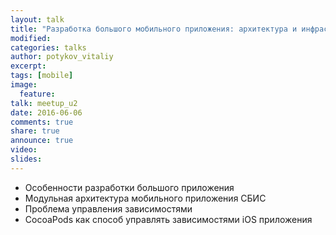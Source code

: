 ```yaml
---
layout: talk
title: "Разработка большого мобильного приложения: архитектура и инфраструктура"
modified:
categories: talks
author: potykov_vitaliy
excerpt:
tags: [mobile]
image:
  feature:
talk: meetup_u2
date: 2016-06-06
comments: true
share: true
announce: true 
video: 
slides: 
---
```



* Особенности разработки большого приложения
* Модульная архитектура мобильного приложения СБИС
* Проблема управления зависимостями
* CocoaPods как способ управлять зависимостями iOS приложения


